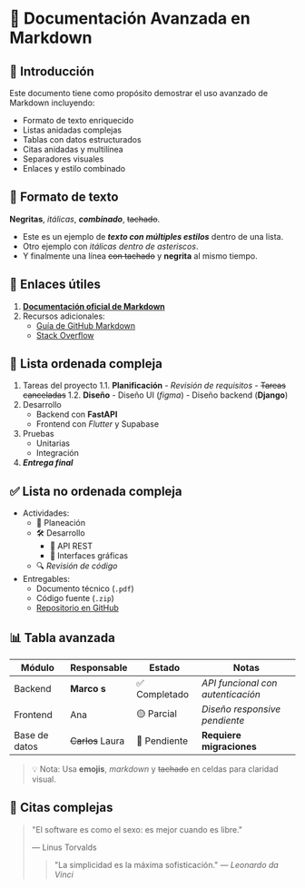 # 🧠 Documentación Avanzada en Markdown

## 📌 Introducción

Este documento tiene como propósito demostrar el uso avanzado de Markdown incluyendo:

- Formato de texto enriquecido
- Listas anidadas complejas
- Tablas con datos estructurados
- Citas anidadas y multilínea
- Separadores visuales
- Enlaces y estilo combinado



## 📝 Formato de texto

**Negritas**, *itálicas*, ***combinado***, ~~tachado~~.

- Este es un ejemplo de **_texto con múltiples estilos_** dentro de una lista.
- Otro ejemplo con _itálicas dentro de asteriscos_.
- Y finalmente una línea ~~con tachado~~ y **negrita** al mismo tiempo.



## 🔗 Enlaces útiles

1. [**Documentación oficial de Markdown**](https://www.markdownguide.org)
2. Recursos adicionales:
   - [Guía de GitHub Markdown](https://docs.github.com/en/get-started/writing-on-github)
   - [Stack Overflow](https://stackoverflow.com)



## 🔢 Lista ordenada compleja

1. Tareas del proyecto
   1.1. **Planificación**
       - _Revisión de requisitos_
       - ~~Tareas canceladas~~
   1.2. **Diseño**
       - Diseño UI (*figma*)
       - Diseño backend (**Django**)
2. Desarrollo
   - Backend con **FastAPI**
   - Frontend con *Flutter* y Supabase
3. Pruebas
   - Unitarias
   - Integración
4. **_Entrega final_**



## ✅ Lista no ordenada compleja

- Actividades:
  - 📌 Planeación
  - 🛠️ Desarrollo
    - 🔁 API REST
    - 🎨 Interfaces gráficas
  - 🔍 *Revisión de código*
- Entregables:
  - Documento técnico (`.pdf`)
  - Código fuente (`.zip`)
  - [Repositorio en GitHub](https://github.com)



## 📊 Tabla avanzada

| Módulo       | Responsable      | Estado        | Notas                               |
|--|-|---------------|-|
| Backend      | **Marco s**      | ✅  Completado | *API funcional con autenticación*   |
| Frontend     | Ana              | 🟡 Parcial    | _Diseño responsive pendiente_       |
| Base de datos | ~~Carlos~~ Laura | 🔴 Pendiente  | **Requiere migraciones**            |

> 💡 Nota: Usa **emojis**, _markdown_ y ~~tachado~~ en celdas para claridad visual.



## 📣 Citas complejas

> "El software es como el sexo: es mejor cuando es libre."
>
> — Linus Torvalds
>
> > "La simplicidad es la máxima sofisticación."
> > — *Leonardo da Vinci*



